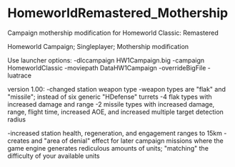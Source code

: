 # HomeworldRemastered_Mothership
Campaign mothership modification for Homeworld Classic: Remastered

Homeworld Campaign; Singleplayer; Mothership modification

Use launcher options:
-dlccampaign HW1Campaign.big -campaign HomeworldClassic -moviepath DataHW1Campaign -overrideBigFile -luatrace

version 1.00:
-changed station weapon type
-weapon types are "flak" and "missile"; instead of six generic "HDefense" turrets
  -4 flak types with increased damage and range
  -2 missile types with increased damage, range, flight time, increased AOE, and increased multiple target detection radius
  
-increased station health, regeneration, and engagement ranges to 15km
  -creates and "area of denial" effect for later campaign missions where the game engine generates rediculous amounts of units;                "matching" the difficulty of your available units
